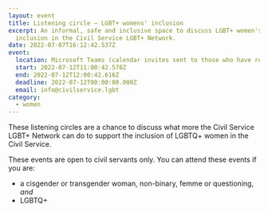 ```yaml
---
layout: event
title: Listening circle – LGBT+ womens' inclusion
excerpt: An informal, safe and inclusive space to discuss LGBT+ women's
  inclusion in the Civil Service LGBT+ Network.
date: 2022-07-07T16:12:42.537Z
event:
  location: Microsoft Teams (calendar invites sent to those who have registered)
  start: 2022-07-12T11:00:42.578Z
  end: 2022-07-12T12:00:42.616Z
  deadline: 2022-07-12T00:00:00.000Z
  email: info@civilservice.lgbt
category:
  - women
---
```

These listening circles are a chance to discuss what more the Civil Service LGBT+ Network can do to support the inclusion of LGBTQ+ women in the Civil Service. 

These events are open to civil servants only. You can attend these events if you are:

- a cisgender or transgender woman, non-binary, femme or questioning, *and*
- LGBTQ+